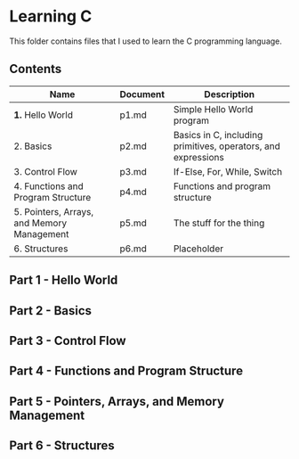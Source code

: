 # Learning C
This folder contains files that I used to learn the C programming language.

## Contents
|Name|Document|Description|
|-|-|-|
| **1.**  Hello World|p1.md|Simple Hello World program|
|2. Basics|p2.md|Basics in C, including primitives, operators, and expressions|
|3. Control Flow|p3.md|If-Else, For, While, Switch|
|4. Functions and Program Structure|p4.md|Functions and program structure|
|5. Pointers, Arrays, and Memory Management|p5.md|The stuff for the thing|
|6. Structures|p6.md|Placeholder|

## Part 1 - Hello World

## Part 2 - Basics

## Part 3 - Control Flow

## Part 4 - Functions and Program Structure

## Part 5 - Pointers, Arrays, and Memory Management

## Part 6 - Structures

##
